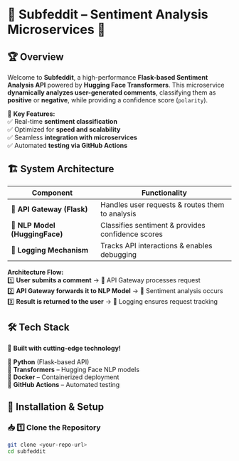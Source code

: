 # 🌟 Subfeddit – Sentiment Analysis Microservices 🚀  

## 🏆 **Overview**  
Welcome to **Subfeddit**, a high-performance **Flask-based Sentiment Analysis API** powered by **Hugging Face Transformers**. This microservice **dynamically analyzes user-generated comments**, classifying them as **positive** or **negative**, while providing a confidence score (`polarity`).  

🎯 **Key Features:**  
✅ Real-time **sentiment classification**  
✅ Optimized for **speed and scalability**  
✅ Seamless **integration with microservices**  
✅ Automated **testing via GitHub Actions**  

## 🏗️ **System Architecture**  

| Component                 | Functionality                                         |
|---------------------------|------------------------------------------------------|
| 🚀 **API Gateway (Flask)** | Handles user requests & routes them to analysis    |
| 🤖 **NLP Model (HuggingFace)** | Classifies sentiment & provides confidence scores  |
| 📜 **Logging Mechanism**  | Tracks API interactions & enables debugging         |

**Architecture Flow:**  
1️⃣ **User submits a comment** → 📡 API Gateway processes request  
2️⃣ **API Gateway forwards it to NLP Model** → 🤖 Sentiment analysis occurs  
3️⃣ **Result is returned to the user** → 📜 Logging ensures request tracking  

## 🛠️ **Tech Stack**  
🚀 **Built with cutting-edge technology!**  

🔹 **Python** (Flask-based API)  
🔹 **Transformers** – Hugging Face NLP models  
🔹 **Docker** – Containerized deployment  
🔹 **GitHub Actions** – Automated testing  

## 🚀 **Installation & Setup**  

### 📥 **1️⃣ Clone the Repository**
```bash
git clone <your-repo-url>
cd subfeddit

